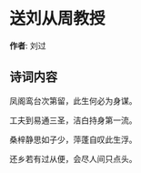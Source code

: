# 送刘从周教授

**作者**: 刘过

## 诗词内容

凤阁鸾台次第留，此生何必为身谋。

工夫到易通三圣，洁白持身第一流。

桑梓静思如子少，萍蓬自叹此生浮。

还乡若有过从便，会尽人间只点头。

